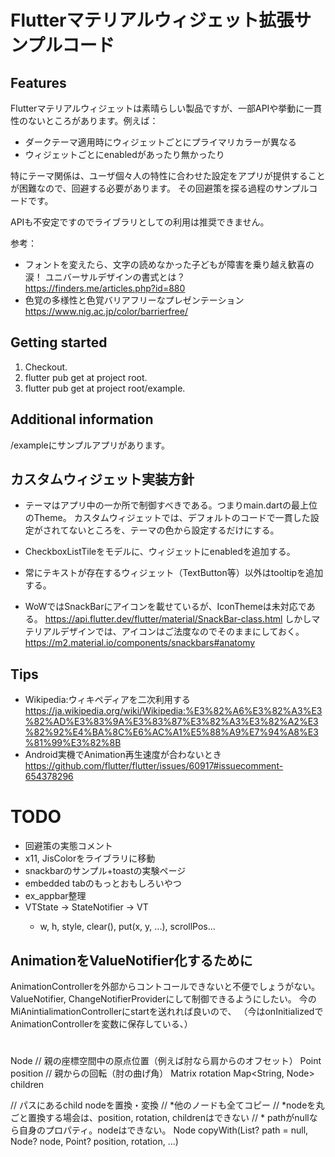 # Flutterマテリアルウィジェット拡張サンプルコード

## Features

Flutterマテリアルウィジェットは素晴らしい製品ですが、一部APIや挙動に一貫性のないところがあります。例えば：

* ダークテーマ適用時にウィジェットごとにプライマリカラーが異なる
* ウィジェットごとにenabledがあったり無かったり

特にテーマ関係は、ユーザ個々人の特性に合わせた設定をアプリが提供することが困難なので、回避する必要があります。
その回避策を探る過程のサンプルコードです。

APIも不安定ですのでライブラリとしての利用は推奨できません。

参考：
* フォントを変えたら、文字の読めなかった子どもが障害を乗り越え歓喜の涙！ ユニバーサルデザインの書式とは？  
  https://finders.me/articles.php?id=880
* 色覚の多様性と色覚バリアフリーなプレゼンテーション  
  https://www.nig.ac.jp/color/barrierfree/

## Getting started

1. Checkout.
2. flutter pub get at project root.
3. flutter pub get at project root/example.

## Additional information

/exampleにサンプルアプリがあります。

## カスタムウィジェット実装方針

* テーマはアプリ中の一か所で制御すべきである。つまりmain.dartの最上位のTheme。
  カスタムウィジェットでは、デフォルトのコードで一貫した設定がされてないところを、テーマの色から設定するだけにする。

* CheckboxListTileをモデルに、ウィジェットにenabledを追加する。

* 常にテキストが存在するウィジェット（TextButton等）以外はtooltipを追加する。

* WoWではSnackBarにアイコンを載せているが、IconThemeは未対応である。
  https://api.flutter.dev/flutter/material/SnackBar-class.html
  しかしマテリアルデザインでは、アイコンはご法度なのでそのままにしておく。
  https://m2.material.io/components/snackbars#anatomy

## Tips

* Wikipedia:ウィキペディアを二次利用する  
  https://ja.wikipedia.org/wiki/Wikipedia:%E3%82%A6%E3%82%A3%E3%82%AD%E3%83%9A%E3%83%87%E3%82%A3%E3%82%A2%E3%82%92%E4%BA%8C%E6%AC%A1%E5%88%A9%E7%94%A8%E3%81%99%E3%82%8B
* Android実機でAnimation再生速度が合わないとき  
  https://github.com/flutter/flutter/issues/60917#issuecomment-654378296

# TODO

* 回避策の実態コメント
* x11, JisColorをライブラリに移動
* snackbarのサンプル+toastの実験ページ
* embedded tabのもっとおもしろいやつ
* ex_appbar整理
* VTState -> StateNotifier<VTState> -> VT
  * w, h, style, clear(), put(x, y, ...), scrollPos...

## AnimationをValueNotifier化するために

AnimationControllerを外部からコントコールできないと不便でしょうがない。
ValueNotifier, ChangeNotifierProviderにして制御できるようにしたい。
今のMiAnintialimationControllerにstartを送れれば良いので、
（今はonInitializedでAnimationControllerを変数に保存している、）

# 

Node
  // 親の座標空間中の原点位置（例えば肘なら肩からのオフセット）
  Point position
  // 親からの回転（肘の曲げ角）
  Matrix rotation
  Map<String, Node> children

  // パスにあるchild nodeを置換・変換
  // *他のノードも全てコピー
  // *nodeを丸ごと置換する場会は、position, rotation, childrenはできない
  // * pathがnullなら自身のプロパティ。nodeはできない。
  Node copyWith(List<string>? path = null, Node? node, Point? position, rotation, ...)
  

  
